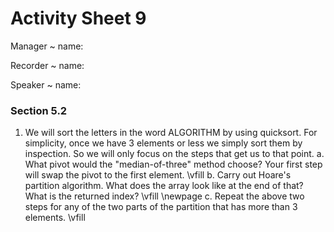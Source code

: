 # Activity Sheet 9

Manager
  ~ name:

Recorder
  ~ name:

Speaker
  ~ name:

### Section 5.2

1. We will sort the letters in the word ALGORITHM by using quicksort. For simplicity, once we have 3 elements or less we simply sort them by inspection. So we will only focus on the steps that get us to that point.
    a. What pivot would the "median-of-three" method choose? Your first step will swap the pivot to the first element.
    \vfill
    b. Carry out Hoare's partition algorithm. What does the array look like at the end of that? What is the returned index?
    \vfill
    \newpage
    c. Repeat the above two steps for any of the two parts of the partition that has more than 3 elements.
    \vfill
